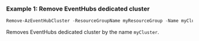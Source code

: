 ### Example 1: Remove EventHubs dedicated cluster
```powershell
Remove-AzEventHubCluster -ResourceGroupName myResourceGroup -Name myCluster
```

Removes EventHubs dedicated cluster by the name `myCluster`.
